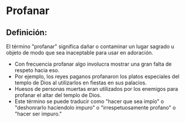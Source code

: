 # Profanar

## Definición: 

El término "profanar" significa dañar o contaminar un lugar sagrado u objeto de modo que sea inaceptable para usar en adoración.

* Con frecuencia profanar algo involucra mostrar una gran falta de respeto hacia eso.
* Por ejemplo, los reyes paganos profanaron los platos  especiales del templo de Dios al utilizarlos en fiestas en sus palacios.
* Huesos de personas muertas eran utilizados por los enemigos para profanar el altar del templo de Dios.
* Este término se puede traducir como "hacer que sea impío" o "deshonrarlo haciendolo impuro" o "irrespetuosamente profano" o "hacer ser impuro."

